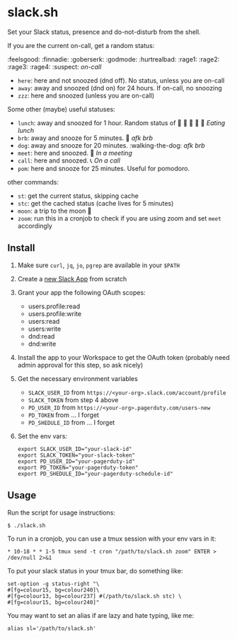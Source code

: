 # slack.sh

Set your Slack status, presence and do-not-disturb from the shell.

If you are the current on-call, get a random status:

:feelsgood: :finnadie: :goberserk: :godmode: :hurtrealbad: :rage1: :rage2: :rage3: :rage4: :suspect: _on-call_

- `here`: here and not snoozed (dnd off). No status, unless you are on-call
- `away`: away and snoozed (dnd on) for 24 hours. If on-call, no snoozing
- `zzz`: here and snoozed (unless you are on-call)

Some other (maybe) useful statuses:

- `lunch`: away and snoozed for 1 hour. Random status of :pizza: :hamburger: :taco: :sandwich: :burrito: _Eating lunch_
- `brb`: away and snooze for 5 minutes. :walking: _afk brb_
- `dog`: away and snooze for 20 minutes. :walking-the-dog: _afk brb_
- `meet`: here and snoozed. :calendar: _In a meeting_
- `call`: here and snoozed. :telephone_receiver: _On a call_
- `pom`: here and snooze for 25 minutes. Useful for pomodoro.

other commands:

- `st`: get the current status, skipping cache
- `stc`: get the cached status (cache lives for 5 minutes)
- `moon`: a trip to the moon :new_moon_with_face:
- `zoom`: run this in a cronjob to check if you are using zoom and set `meet` accordingly

## Install

1. Make sure `curl`, `jq`, `jo`, `pgrep` are available in your `$PATH`

2. Create a [new Slack App](https://api.slack.com/apps?new_app=1) from scratch

3. Grant your app the following OAuth scopes:

    - users.profile:read
    - users.profile:write
    - users:read
    - users:write
    - dnd:read
    - dnd:write

4. Install the app to your Workspace to get the OAuth token (probably need admin approval for this step, so ask nicely)

5. Get the necessary environment variables

    + `SLACK_USER_ID` from `https://<your-org>.slack.com/account/profile`
    + `SLACK_TOKEN` from step 4 above
    + `PD_USER_ID` from `https://<your-org>.pagerduty.com/users-new`
    + `PD_TOKEN` from ... I forget
    + `PD_SHEDULE_ID` from ... I forget

6. Set the env vars:

    ```
    export SLACK_USER_ID="your-slack-id"
    export SLACK_TOKEN="your-slack-token"
    export PD_USER_ID="your-pagerduty-id"
    export PD_TOKEN="your-pagerduty-token"
    export PD_SHEDULE_ID="your-pagerduty-schedule-id"
    ```

## Usage

Run the script for usage instructions:

```
$ ./slack.sh
```

To run in a cronjob, you can use a tmux session with your env vars in it:

```
* 10-18 * * 1-5 tmux send -t cron "/path/to/slack.sh zoom" ENTER > /dev/null 2>&1
```

To put your slack status in your tmux bar, do something like:

```
set-option -g status-right "\
#[fg=colour15, bg=colour240]\
#[fg=colour13, bg=colour237] #(/path/to/slack.sh stc) \
#[fg=colour15, bg=colour240]"
```

You may want to set an alias if are lazy and hate typing, like me:

```
alias sl='/path/to/slack.sh'
```
